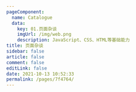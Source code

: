 ```yaml
---
pageComponent:
  name: Catalogue
  data:
    key: 01.页面杂谈
    imgUrl: /img/web.png
    description: JavaScript、CSS、HTML等基础能力
title: 页面杂谈
sidebar: false
article: false
comment: false
editLink: false
date: 2021-10-13 10:52:33
permalink: /pages/7f4764/
---
```

